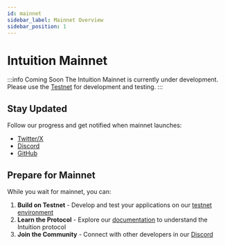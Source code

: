```yaml
---
id: mainnet
sidebar_label: Mainnet Overview
sidebar_position: 1
---
```


# Intuition Mainnet

:::info Coming Soon
The Intuition Mainnet is currently under development. Please use the [Testnet](/guides/network/testnet) for development and testing.
:::

## Stay Updated

Follow our progress and get notified when mainnet launches:

- [Twitter/X](https://x.com/0xintuition)
- [Discord](https://discord.gg/RgBenkX4mx)
- [GitHub](https://github.com/0xIntuition)

## Prepare for Mainnet

While you wait for mainnet, you can:

1. **Build on Testnet** - Develop and test your applications on our [testnet environment](/guides/network/testnet)
2. **Learn the Protocol** - Explore our [documentation](/guides) to understand the Intuition protocol
3. **Join the Community** - Connect with other developers in our [Discord](https://discord.gg/RgBenkX4mx)